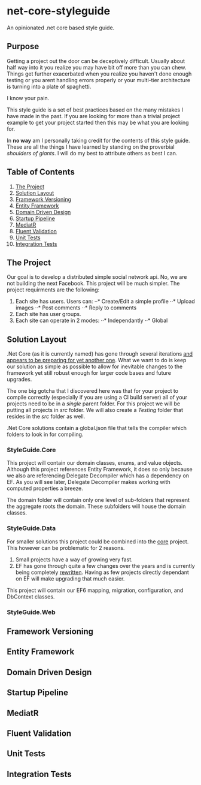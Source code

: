 # net-core-styleguide
An opinionated .net core based style guide.
## Purpose
Getting a project out the door can be deceptively difficult.  Usually about half way into it you realize you may have bit off more than you can chew.  Things get further exacerbated when you realize you haven't done enough testing or you arent handling errors properly or your multi-tier architecture is turning into a plate of spaghetti.

I know your pain.

This style guide is a set of best practices based on the many mistakes I have made in the past.  If you are looking for more than a trivial project example to get your project started then this may be what you are looking for.

In **no way** am I personally taking credit for the contents of this style guide. These are all the things I have learned by standing on the proverbial *shoulders of giants*.  I will do my best to attribute others as best I can.
## Table of Contents
1. [The Project](#the-project)
2. [Solution Layout](#solution-layout)
3. [Framework Versioning](#framework-versioning)
4. [Entity Framework](#entity-framework)
5. [Domain Driven Design](#domain-driven-design)
6. [Startup Pipeline](#startup-pipeline)
7. [MediatR](#mediatr)
8. [Fluent Validation](#fluent-validation)
9. [Unit Tests](#unit-tests)
10. [Integration Tests](#integration-tests)

## The Project
Our goal is to develop a distributed simple social network api.  No, we are not building the next Facebook.  This project will be much simpler.  The project requirments are the following:

1. Each site has users. Users can:
··* Create/Edit a simple profile
··* Upload images
··* Post comments
··* Reply to comments
2. Each site has user groups.
3. Each site can operate in 2 modes:
 ··* Independantly
 ··* Global

## Solution Layout
.Net Core (as it is currently named) has gone through several iterations [and appears to be preparing for yet another one](https://docs.microsoft.com/en-us/dotnet/articles/core/tools/project-json). What we want to do is keep our solution as simple as possible to allow for inevitable changes to the framework yet still robust enough for larger code bases and future upgrades.

The one big gotcha that I discovered here was that for your project to compile correctly (especially if you are using a CI build server) all of your projects need to be in a *single* parent folder.  For this project we will be putting all projects in *src* folder.  We will also create a *Testing* folder that resides in the *src* folder as well. 

.Net Core solutions contain a global.json file that tells the compiler which folders to look in for compiling.

### StyleGuide.Core
This project will contain our domain classes, enums, and value objects.  Although this project references Entity Framework, it does so only because we also are referencing Delegate Decompiler which has a dependency on EF.  As you will see later, Delegate Decompiler makes working with computed properties a breeze.

The domain folder will contain only one level of sub-folders that represent the aggregate roots the domain.  These subfolders will house the domain classes.

### StyleGuide.Data
For smaller solutions this project could be combined into the [core](*StyleGuid.Core) project.  This however can be problematic for 2 reasons.

1. Small projects have a way of growing very fast.
2. EF has gone through quite a few changes over the years and is currently being completely [rewritten](https://github.com/aspnet/EntityFramework/wiki/Roadmap).  Having as few projects directly dependant on EF will make upgrading that much easier.

This project will contain our EF6 mapping, migration, configuration, and DbContext classes.

### StyleGuide.Web


## Framework Versioning

## Entity Framework

## Domain Driven Design

## Startup Pipeline

## MediatR

## Fluent Validation

## Unit Tests

## Integration Tests

